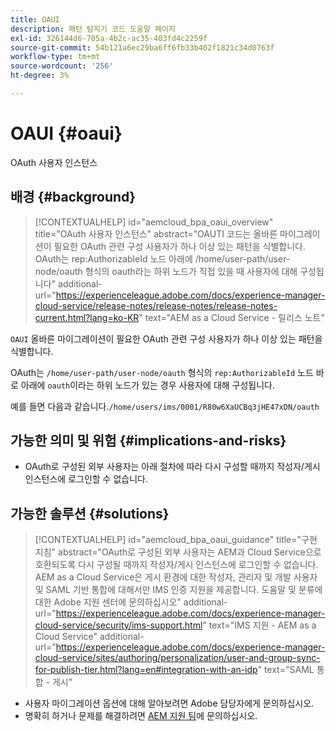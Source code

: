 ```yaml
---
title: OAUI
description: 패턴 탐지기 코드 도움말 페이지
exl-id: 326144d6-705a-4b2c-ac35-403fd4c2259f
source-git-commit: 54b121a6ec29ba6ff6fb33b402f1821c34d0763f
workflow-type: tm+mt
source-wordcount: '256'
ht-degree: 3%

---
```


# OAUI {#oaui}

OAuth 사용자 인스턴스

## 배경 {#background}

>[!CONTEXTUALHELP]
>id="aemcloud_bpa_oaui_overview"
>title="OAuth 사용자 인스턴스"
>abstract="OAUTI 코드는 올바른 마이그레이션이 필요한 OAuth 관련 구성 사용자가 하나 이상 있는 패턴을 식별합니다. OAuth는 rep:AuthorizableId 노드 아래에 /home/user-path/user-node/oauth 형식의 oauth라는 하위 노드가 직접 있을 때 사용자에 대해 구성됩니다"
>additional-url="https://experienceleague.adobe.com/docs/experience-manager-cloud-service/release-notes/release-notes/release-notes-current.html?lang=ko-KR" text="AEM as a Cloud Service - 릴리스 노트"

`OAUI` 올바른 마이그레이션이 필요한 OAuth 관련 구성 사용자가 하나 이상 있는 패턴을 식별합니다.

OAuth는 `/home/user-path/user-node/oauth` 형식의 `rep:AuthorizableId` 노드 바로 아래에 `oauth`이라는 하위 노드가 있는 경우 사용자에 대해 구성됩니다.

예를 들면 다음과 같습니다.`/home/users/ims/0001/R80w6XaUCBq3jHE47xDN/oauth`

## 가능한 의미 및 위험 {#implications-and-risks}

* OAuth로 구성된 외부 사용자는 아래 절차에 따라 다시 구성할 때까지 작성자/게시 인스턴스에 로그인할 수 없습니다.

## 가능한 솔루션 {#solutions}

>[!CONTEXTUALHELP]
>id="aemcloud_bpa_oaui_guidance"
>title="구현 지침"
>abstract="OAuth로 구성된 외부 사용자는 AEM과 Cloud Service으로 호환되도록 다시 구성될 때까지 작성자/게시 인스턴스에 로그인할 수 없습니다. AEM as a Cloud Service은 게시 환경에 대한 작성자, 관리자 및 개발 사용자 및 SAML 기반 통합에 대해서만 IMS 인증 지원을 제공합니다. 도움말 및 분류에 대한 Adobe 지원 센터에 문의하십시오"
>additional-url="https://experienceleague.adobe.com/docs/experience-manager-cloud-service/security/ims-support.html" text="IMS 지원 - AEM as a Cloud Service"
>additional-url="https://experienceleague.adobe.com/docs/experience-manager-cloud-service/sites/authoring/personalization/user-and-group-sync-for-publish-tier.html?lang=en#integration-with-an-idp" text="SAML 통합 - 게시"

* 사용자 마이그레이션 옵션에 대해 알아보려면 Adobe 담당자에게 문의하십시오.
* 명확히 하거나 문제를 해결하려면 [AEM 지원 팀](https://helpx.adobe.com/enterprise/using/support-for-experience-cloud.html)에 문의하십시오.
